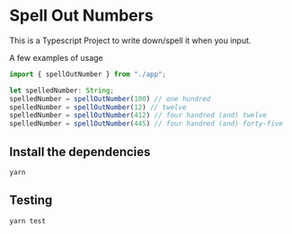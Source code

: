 # Spell Out Numbers
This is a Typescript Project to write down/spell it when you input.

A few examples of usage

```typescript
import { spellOutNumber } from "./app";

let spelledNumber: String;
spelledNumber = spellOutNumber(100) // one hundred
spelledNumber = spellOutNumber(12) // twelve
spelledNumber = spellOutNumber(412) // four handred (and) twelve
spelledNumber = spellOutNumber(445) // four handred (and) forty-five
```

## Install the dependencies
```bash
yarn
```

## Testing

```bash
yarn test
```